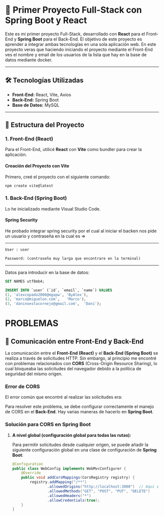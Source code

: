 # 🚀 Primer Proyecto Full-Stack con Spring Boot y React

Este es mi primer proyecto Full-Stack, desarrollado con **React** para el Front-End y **Spring Boot** para el Back-End. El objetivo de este proyecto es aprender a integrar ambas tecnologías en una sola aplicación web. En este proyecto veras que haciendo iniciando el proyecto mediante el Front-End ves el nombre y email de los usuarios de la lista que hay en la base de datos mediante docker.

---

## 🛠️ Tecnologías Utilizadas

- **Front-End:** React, Vite, Axios
- **Back-End:** Spring Boot
- **Base de Datos:** MySQL

---

## 📂 Estructura del Proyecto

### **1. Front-End (React)**

Para el Front-End, utilicé **React** con **Vite** como bundler para crear la aplicación.

#### **Creación del Proyecto con Vite**

Primero, creé el proyecto con el siguiente comando:

```bash
npm create vite@latest
```

### **1. Back-End (Spring Boot)**

Lo he inicializado mediante Visual Studio Code.

#### Spring Security


He probado integrar spring security por el cual al iniciar el backen nos pide un usuario y contraseña en la cual es =>

---
```txt
User : user

Password: (contraseña muy larga que encontrare en la terminal)
```
---

Datos para introducir en la base de datos:
```sql
SET NAMES utf8mb4;

INSERT INTO `user` (`id`, `email`, `name`) VALUES
(1,	'alexcopado2006@mgapw',	'ByAlex'),
(2,	'marco@miguelon.com',	'Marco'),
(3,	'daninoestacornejo@gmail.com',	'Dani');
```



# PROBLEMAS

## 🔌 Comunicación entre Front-End y Back-End

La comunicación entre el **Front-End (React)** y el **Back-End (Spring Boot)** se realiza a través de solicitudes HTTP. Sin embargo, al principio me encontré con problemas relacionados con **CORS** (Cross-Origin Resource Sharing), lo cual bloqueaba las solicitudes del navegador debido a la política de seguridad del mismo origen.

### **Error de CORS**

El error común que encontré al realizar las solicitudes era:

Para resolver este problema, se debe configurar correctamente el manejo de CORS en el **Back-End**. Hay varias maneras de hacerlo en **Spring Boot**.

### **Solución para CORS en Spring Boot**

1. **A nivel global (configuración global para todas las rutas):**

   Para permitir solicitudes desde cualquier origen, se puede añadir la siguiente configuración global en una clase de configuración de **Spring Boot**:

   ```java
   @Configuration
   public class WebConfig implements WebMvcConfigurer {
       @Override
       public void addCorsMappings(CorsRegistry registry) {
           registry.addMapping("/**")
                   .allowedOrigins("http://localhost:3000")  // Aquí se puede especificar el origen del Front-End
                   .allowedMethods("GET", "POST", "PUT", "DELETE")
                   .allowedHeaders("*")
                   .allowCredentials(true);
       }
   }
